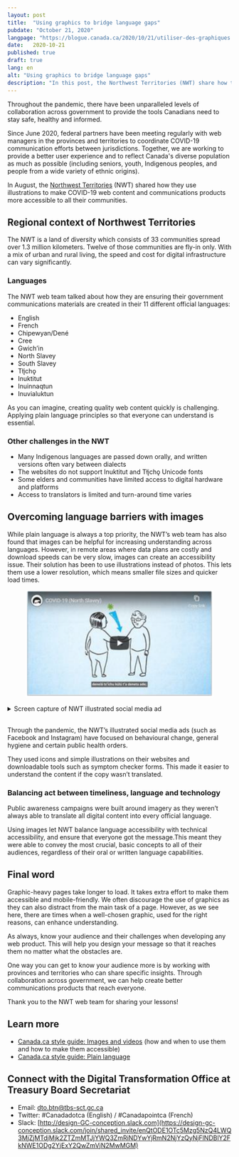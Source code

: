 ```yaml
---
layout: post
title:  "Using graphics to bridge language gaps"
pubdate: "October 21, 2020"
langpage: "https://blogue.canada.ca/2020/10/21/utiliser-des-graphiques.html"
date:   2020-10-21
published: true
draft: true
lang: en
alt: "Using graphics to bridge language gaps"
description: "In this post, the Northwest Territories (NWT) share how they use illustrations to make COVID-19 web content and communications products more accessible to all their communities."
---
```

Throughout the pandemic, there have been unparalleled levels of collaboration across government to provide the tools Canadians need to stay safe, healthy and informed. 

Since June 2020, federal partners have been meeting regularly with web managers in the provinces and territories to coordinate COVID-19 communication efforts between jurisdictions. Together, we are working to provide a better user experience and to reflect Canada's diverse population as much as possible (including seniors, youth, Indigenous peoples, and people from a wide variety of ethnic origins).

In August, the [Northwest Territories](https://www.gov.nt.ca/) (NWT) shared how they use illustrations to make COVID-19 web content and communications products more accessible to all their communities. 

## Regional context of Northwest Territories

The NWT is a land of diversity which consists of 33 communities spread over 1.3 million kilometers. Twelve of those communities are fly-in only. With a mix of urban and rural living, the speed and cost for digital infrastructure can vary significantly. 

### Languages

The NWT web team talked about how they are ensuring their government communications materials are created in their 11 different official languages:

* English				
* French
* Chipewyan/Dené
* Cree
* Gwich’in
* North Slavey
* South Slavey
* Tłįchǫ
* Inuktitut
* Inuinnaqtun
* Inuvialuktun

As you can imagine, creating quality web content quickly is challenging. Applying plain language principles so that everyone can understand is essential. 

### Other challenges in the NWT 
* Many Indigenous languages are passed down orally, and written versions often vary between dialects
* The websites do not support Inuktitut and Tłįchǫ Unicode fonts
* Some elders and communities have limited access to digital hardware and platforms
* Access to translators is limited and turn-around time varies

## Overcoming language barriers with images

While plain language is always a top priority, the NWT’s web team has also found that images can be helpful for increasing understanding across languages. However, in remote areas where data plans are costly and download speeds can be very slow, images can create an accessibility issue. Their solution has been to use illustrations instead of photos. This lets them use a lower resolution, which means smaller file sizes and quicker load times.
<br>
<figure>
<img class="img-responsive border" alt="A long description can be found after the image."
src="/images/NWT-image.png" width="700">
</figure>
<details>
<summary>Screen capture of NWT illustrated social media ad</summary>
<p>Screen capture of an informational video on COVID-19 prevention measures produced by the NWT using a low-bandwidth illustration style.</p>
</details>
<br>

Through the pandemic, the NWT’s illustrated social media ads (such as Facebook and Instagram) have focused on behavioural change, general hygiene and certain public health orders. 

They used icons and simple illustrations on their websites and downloadable tools such as symptom checker forms. This made it easier to understand the content if the copy wasn’t translated. 

### Balancing act between timeliness, language and technology

Public awareness campaigns were built around imagery as they weren’t always able to translate all digital content into every official language.

Using images let NWT balance language accessibility with technical accessibility, and ensure that everyone got the message.This meant they were able to convey the most crucial, basic concepts to all of their audiences, regardless of their oral or written language capabilities. 

## Final word

Graphic-heavy pages take longer to load. It takes extra effort to make them accessible and mobile-friendly. We often discourage the use of graphics as they can also distract from the main task of a page. However, as we see here, there are times when a well-chosen graphic, used for the right reasons, can enhance understanding.

As always, know your audience and their challenges when developing any web product. This will help you design your message so that it reaches them no matter what the obstacles are.

One way you can get to know your audience more is by working with provinces and territories who can share specific insights. Through collaboration across government, we can help create better communications products that reach everyone.

Thank you to the NWT web team for sharing your lessons!

## Learn more

* [Canada.ca style guide: Images and videos](https://www.canada.ca/en/treasury-board-secretariat/services/government-communications/canada-content-style-guide.html#toc10) (how and when to use them and how to make them accessible)
* [Canada.ca style guide: Plain language](https://www.canada.ca/en/treasury-board-secretariat/services/government-communications/canada-content-style-guide.html#toc6)

## Connect with the Digital Transformation Office at Treasury Board Secretariat

* Email: [dto.btn@tbs-sct.gc.ca](mailto:dto.btn@tbs-sct.gc.ca)
* Twitter: #Canadadotca (English) / #Canadapointca (French)
* Slack: [http://design-GC-conception.slack.com](https://design-gc-conception.slack.com/join/shared_invite/enQtODE1OTc5Mzg5NzQ4LWQ3MjZjMTdjMjk2ZTZmMTJjYWQ3ZmRiNDYwYjRmN2NjYzQyNjFlNDBlY2FkNWE1ODg2YjExY2QwZmVjN2MwMGM)

